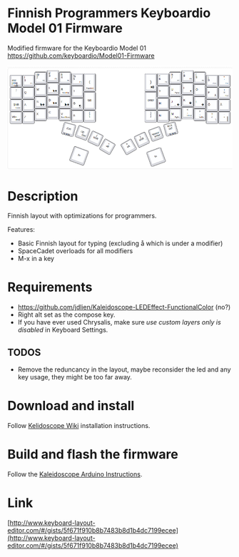 # Finnish Programmers Keyboardio Model 01 Firmware

Modified firmware for the Keyboardio Model 01
https://github.com/keyboardio/Model01-Firmware

![layout image](layout.png)

# Description 

Finnish layout with optimizations for programmers. 

Features:

* Basic Finnish layout for typing (excluding å which is under a modifier)
* SpaceCadet overloads for all modifiers 
* M-x in a key

# Requirements

* https://github.com/jdlien/Kaleidoscope-LEDEffect-FunctionalColor (no?)
* Right alt set as the compose key. 
* If you have ever used Chrysalis, make sure *use custom layers only is disabled* in Keyboard Settings.

## TODOS

* Remove the reduncancy in the layout, maybe reconsider the led and any key usage, they might be too far away.


# Download and install

Follow [Kelidoscope Wiki](https://github.com/keyboardio/Kaleidoscope/wiki) installation instructions.


# Build and flash the firmware

Follow the [Kaleidoscope Arduino Instructions](https://github.com/keyboardio/Kaleidoscope/wiki/Install-Arduino).

# Link

[http://www.keyboard-layout-editor.com/#/gists/5f671f910b8b7483b8d1b4dc7199ecee](http://www.keyboard-layout-editor.com/#/gists/5f671f910b8b7483b8d1b4dc7199ecee)

